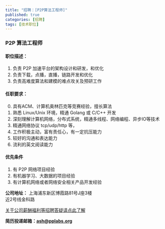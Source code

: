 ```yaml
---
title: "招聘：[P2P算法工程师]"
published: true
categories: [招聘]
tags: [技术职位]
---
```


### P2P 算法工程师
#### 职位描述：
  1. 负责 P2P 加速平台的架构设计和研发，和优化
  2. 负责下载，点播，直播，链路开发和优化
  3. 负责高难度算法和建模的难点攻关及预研工作

#### 任职要求：
  0. 具有ACM、计算机奥林匹克等竞赛经验，擅长算法
  1. 熟悉 Linux/Unix 环境，精通 Golang 或 C/C++ 开发
  2. 深刻理解计算机网络，分布式系统，精通多线程、网络编程、异步IO等技术
  3. 精通网络协议 tcp/udp/http 等，
  6. 工作积极主动，富有责任心，有一定抗压能力
  7. 较好的沟通和表达能力
  8. 流利的英文阅读能力

#### 优先条件
  1. 有 P2P 网络项目经验
  2. 有机器学习、大数据的项目经验
  3. 有计算机网络或者网络安全相关产品开发经验

  **公司地址：** 上海浦东新区博霞路81号J座3楼<br/>
  近2号线金科路<br/>

  [关于公司薪酬福利等招聘答疑请点此了解](http://ashma.info/2019/03/01/Q&A-of-hiring/)

**简历投递邮箱：ash@pplabs.org**
